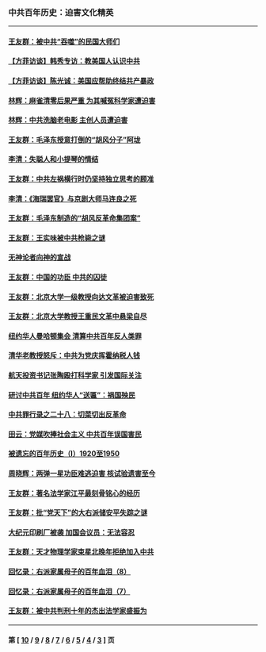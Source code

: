 ### 中共百年历史：迫害文化精英
---
#### [王友群：被中共“吞噬”的民国大师们](../../pages/nf1176111/n13942620.md?05130430) 
#### [【方菲访谈】韩秀专访：教美国人认识中共](../../pages/nf1176111/n13821310.md?05130430) 
#### [【方菲访谈】陈光诚：美国应帮助终结共产暴政](../../pages/nf1176111/n13759521.md?05130430) 
#### [林辉：麻雀清零后果严重 为其喊冤科学家遭迫害](../../pages/nf1176111/n13746900.md?05130430) 
#### [林辉：中共洗脑老电影 主创人员遭迫害](../../pages/nf1176111/n13699437.md?05130430) 
#### [王友群：毛泽东授意打倒的“胡风分子”阿垅](../../pages/nf1176111/n13592541.md?05130430) 
#### [李清：失聪人和小提琴的情结](../../pages/nf1176111/n13459280.md?05130430) 
#### [王友群：中共左祸横行时仍坚持独立思考的顾准](../../pages/nf1176111/n13444722.md?05130430) 
#### [李清：《海瑞罢官》与京剧大师马连良之死](../../pages/nf1176111/n13412316.md?05130430) 
#### [王友群：毛泽东制造的“胡风反革命集团案”](../../pages/nf1176111/n13324909.md?05130430) 
#### [王友群：王实味被中共枪毙之谜](../../pages/nf1176111/n13307502.md?05130430) 
#### [无神论者向神的宣战](../../pages/nf1176111/n13281535.md?05130430) 
#### [王友群：中国的功臣 中共的囚徒](../../pages/nf1176111/n13291790.md?05130430) 
#### [王友群：北京大学一级教授向达文革被迫害致死](../../pages/nf1176111/n13150966.md?05130430) 
#### [王友群：北京大学教授王重民文革中悬梁自尽](../../pages/nf1176111/n13084645.md?05130430) 
#### [纽约华人曼哈顿集会 清算中共百年反人类罪](../../pages/nf1176111/n13084157.md?05130430) 
#### [清华老教授怒斥：中共为党庆挥霍纳税人钱](../../pages/nf1176111/n13071430.md?05130430) 
#### [航天投资书记张陶殴打科学家 引发国际关注](../../pages/nf1176111/n13069132.md?05130430) 
#### [研讨中共百年 纽约华人“送匾”：祸国殃民](../../pages/nf1176111/n13057367.md?05130430) 
#### [中共罪行录之二十八：切菜切出反革命](../../pages/nf1176111/n13030600.md?05130430) 
#### [田云：党媒吹捧社会主义 中共百年误国害民](../../pages/nf1176111/n13006682.md?05130430) 
#### [被遗忘的百年历史（I）1920至1950](../../pages/nf1176111/n12986411.md?05130430) 
#### [周晓辉：两弹一星功臣难逃迫害 核试验遗害至今](../../pages/nf1176111/n12974997.md?05130430) 
#### [王友群：著名法学家江平最刻骨铭心的经历](../../pages/nf1176111/n12970787.md?05130430) 
#### [王友群：批“党天下”的大右派储安平失踪之谜](../../pages/nf1176111/n12954229.md?05130430) 
#### [大纪元印刷厂被袭 加国会议员：无法容忍](../../pages/nf1176111/n12883028.md?05130430) 
#### [王友群：天才物理学家束星北晚年拒绝加入中共](../../pages/nf1176111/n12792913.md?05130430) 
#### [回忆录：右派家属母子的百年血泪（8）](../../pages/nf1176111/n12706196.md?05130430) 
#### [回忆录：右派家属母子的百年血泪（7）](../../pages/nf1176111/n12706191.md?05130430) 
#### [王友群：被中共判刑十年的杰出法学家盛振为](../../pages/nf1176111/n12706141.md?05130430) 

---
#### 第 [ [10](./10.md?05130430) / [9](./9.md?05130430) / [8](./8.md?05130430) / [7](./7.md?05130430) / [6](./6.md?05130430) / [5](./5.md?05130430) / [4](./4.md?05130430) / [3](./3.md?05130430) ] 页
